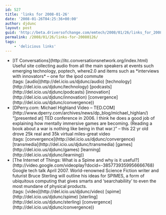 ```yaml
---
id: 527
title: 'links for 2008-01-26'
date: '2008-01-26T04:25:36+00:00'
author: djdunc
layout: post
guid: 'http://beta.driversofchange.com/emtech/2008/01/26/links_for_20080126/'
permalink: /2008/01/26/links-for-20080126/
tags:
    - 'delicious links'
---
```


- <div class="delicious-link">[IT Conversations](http://itc.conversationsnetwork.org/index.html)</div><div class="delicious-extended">Useful site collecting audio from all the main speakers at events such emerging technology, poptech, where2.0 and items such as *interviews with innovators* – one for the ipod commute</div><div class="delicious-tags">(tags: [audio](http://del.icio.us/djdunc/audio) [technology](http://del.icio.us/djdunc/technology) [podcasts](http://del.icio.us/djdunc/podcasts) [innovation](http://del.icio.us/djdunc/innovation) [convergence](http://del.icio.us/djdunc/convergence))</div>
- <div class="delicious-link">[DPerry.com: Michael Highland Video – TED.COM](http://www.dperry.com/archives/news/dp_blog/michael_highlan/)</div><div class="delicious-extended">“[presented at] TED conference in 2006. I think he does a good job of explaining how mentally immersive games are becoming. (Reading a book about a war is nothing like being in that war.)” – this 22 yr old drove 25k real and 35k virtual miles-great video</div><div class="delicious-tags">(tags: [convergence](http://del.icio.us/djdunc/convergence) [transmedia](http://del.icio.us/djdunc/transmedia) [games](http://del.icio.us/djdunc/games) [learning](http://del.icio.us/djdunc/learning))</div>
- <div class="delicious-link">[The Internet of Things: What is a Spime and why is it useful?](http://video.google.com/videoplay?docid=-3857739359956666768)</div><div class="delicious-extended">Google tech talk April 2007. World-renowned Science Fiction writer and futurist Bruce Sterling will outline his ideas for SPIMES, a form of ubiquitous computing that gives smarts and ‘searchabiliity’ to even the most mundane of physical products.</div><div class="delicious-tags">(tags: [video](http://del.icio.us/djdunc/video) [spime](http://del.icio.us/djdunc/spime) [sterling](http://del.icio.us/djdunc/sterling) [convergence](http://del.icio.us/djdunc/convergence))</div>